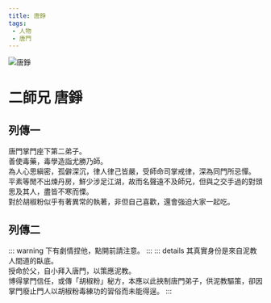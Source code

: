 ```yaml
---
title: 唐錚
tags:
 - 人物
 - 唐門
---
```


![唐錚](/images/characters/icon_brother2.png)
# 二師兄 唐錚
## 列傳一
唐門掌門座下第二弟子。  
善使毒藥，毒學造詣尤勝乃師。  
為人心思縝密，孤僻深沉，律人律己皆嚴，受師命司掌戒律，深為同門所忌憚。  
平素等閒不出煉丹房，鮮少涉足江湖，故而名聲遠不及師兄，但與之交手過的對頭思及其人，盡皆不寒而慄。  
對於胡椒粉似乎有著異常的執著，非但自己喜歡，還會強迫大家一起吃。  

## 列傳二
::: warning
下有劇情捏他，點開前請注意。
:::
::: details
其真實身份是來自泥教人間道的臥底。  
授命於父，自小拜入唐門，以策應泥教。  
博得掌門信任，或傳「胡椒粉」秘方，本應以此挾制唐門弟子，供泥教驅策，卻因掌門廢止門人以胡椒粉毒練功的習俗而未能得逞。
:::